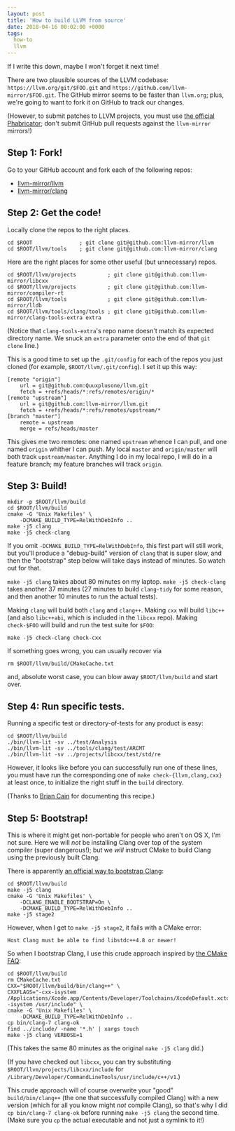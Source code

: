 ```yaml
---
layout: post
title: 'How to build LLVM from source'
date: 2018-04-16 00:02:00 +0000
tags:
  how-to
  llvm
---
```


If I write this down, maybe I won't forget it next time!

There are two plausible sources of the LLVM codebase:
`https://llvm.org/git/$FOO.git` and `https://github.com/llvm-mirror/$FOO.git`.
The GitHub mirror seems to be faster than `llvm.org`; plus, we're
going to want to fork it on GitHub to track our changes.

(However, to submit patches to LLVM projects, you must use
[the official Phabricator](https://reviews.llvm.org/differential/diff/create/);
don't submit GitHub pull requests against the `llvm-mirror` mirrors!)


## Step 1: Fork!

Go to your GitHub account and fork each of the following repos:

- [llvm-mirror/llvm](https://github.com/llvm-mirror/llvm)
- [llvm-mirror/clang](https://github.com/llvm-mirror/clang)


## Step 2: Get the code!

Locally clone the repos to the right places.

    cd $ROOT               ; git clone git@github.com:llvm-mirror/llvm
    cd $ROOT/llvm/tools    ; git clone git@github.com:llvm-mirror/clang

Here are the right places for some other useful (but unnecessary) repos.

    cd $ROOT/llvm/projects          ; git clone git@github.com:llvm-mirror/libcxx
    cd $ROOT/llvm/projects          ; git clone git@github.com:llvm-mirror/compiler-rt
    cd $ROOT/llvm/tools             ; git clone git@github.com:llvm-mirror/lldb
    cd $ROOT/llvm/tools/clang/tools ; git clone git@github.com:llvm-mirror/clang-tools-extra extra

(Notice that `clang-tools-extra`'s repo name doesn't match its expected directory name.
We snuck an `extra` parameter onto the end of that `git clone` line.)

This is a good time to set up the `.git/config` for each of the repos
you just cloned (for example, `$ROOT/llvm/.git/config`).
I set it up this way:

    [remote "origin"]
        url = git@github.com:Quuxplusone/llvm.git
        fetch = +refs/heads/*:refs/remotes/origin/*
    [remote "upstream"]
        url = git@github.com:llvm-mirror/llvm.git
        fetch = +refs/heads/*:refs/remotes/upstream/*
    [branch "master"]
        remote = upstream
        merge = refs/heads/master

This gives me two remotes: one named `upstream` whence I can pull,
and one named `origin` whither I can push. My local `master` and `origin/master`
will both track `upstream/master`. Anything I do in my local repo, I will do in a
feature branch; my feature branches will track `origin`.


## Step 3: Build!

    mkdir -p $ROOT/llvm/build
    cd $ROOT/llvm/build
    cmake -G 'Unix Makefiles' \
        -DCMAKE_BUILD_TYPE=RelWithDebInfo ..
    make -j5 clang
    make -j5 check-clang

If you omit `-DCMAKE_BUILD_TYPE=RelWithDebInfo`, this first part will still work, but you'll produce
a "debug-build" version of `clang` that is super slow, and then the "bootstrap" step below will
take days instead of minutes. So watch out for that.

`make -j5 clang` takes about 80 minutes on my laptop.
`make -j5 check-clang` takes another 37 minutes
(27 minutes to build `clang-tidy` for some reason, and then another 10 minutes to run the actual tests).

Making `clang` will build both `clang` and `clang++`.
Making `cxx` will build `libc++` (and also `libc++abi`, which is included in the `libcxx` repo).
Making `check-$FOO` will build and run the test suite for `$FOO`:

    make -j5 check-clang check-cxx

If something goes wrong, you can usually recover via

    rm $ROOT/llvm/build/CMakeCache.txt

and, absolute worst case, you can blow away `$ROOT/llvm/build` and start over.


## Step 4: Run specific tests.

Running a specific test or directory-of-tests for any product is easy:

    cd $ROOT/llvm/build
    ./bin/llvm-lit -sv ../test/Analysis
    ./bin/llvm-lit -sv ../tools/clang/test/ARCMT
    ./bin/llvm-lit -sv ../projects/libcxx/test/std/re

However, it looks like before you can successfully run one of these lines,
you must have run the corresponding one of `make check-{llvm,clang,cxx}`
at least once, to initialize the right stuff in the `build` directory.

(Thanks to [Brian Cain](http://lists.llvm.org/pipermail/llvm-dev/2018-May/123049.html)
for documenting this recipe.)


## Step 5: Bootstrap!

This is where it might get non-portable for people who aren't on OS X, I'm not sure.
Here we will *not* be installing Clang over top of the system compiler
(super dangerous!); but we *will* instruct CMake to build Clang using
the previously built Clang.

There is apparently [an official way to bootstrap Clang](https://llvm.org/docs/AdvancedBuilds.html):

    cd $ROOT/llvm/build
    make -j5 clang
    cmake -G 'Unix Makefiles' \
        -DCLANG_ENABLE_BOOTSTRAP=On \
        -DCMAKE_BUILD_TYPE=RelWithDebInfo ..
    make -j5 stage2

However, when I get to `make -j5 stage2`, it fails with a CMake error:

    Host Clang must be able to find libstdc++4.8 or newer!

So when I bootstrap Clang, I use this crude approach inspired by
[the CMake FAQ](https://gitlab.kitware.com/cmake/community/wikis/FAQ#how-do-i-use-a-different-compiler):

    cd $ROOT/llvm/build
    rm CMakeCache.txt
    CXX="$ROOT/llvm/build/bin/clang++" \
    CXXFLAGS="-cxx-isystem /Applications/Xcode.app/Contents/Developer/Toolchains/XcodeDefault.xctoolchain/usr/include/c++/v1 -isystem /usr/include" \
    cmake -G 'Unix Makefiles' \
        -DCMAKE_BUILD_TYPE=RelWithDebInfo ..
    cp bin/clang-7 clang-ok
    find ../include/ -name '*.h' | xargs touch
    make -j5 clang VERBOSE=1

(This takes the same 80 minutes as the original `make -j5 clang` did.)

(If you have checked out `libcxx`, you can try substituting
`$ROOT/llvm/projects/libcxx/include` for `/Library/Developer/CommandLineTools/usr/include/c++/v1`.)

This crude approach will of course overwrite your "good" `build/bin/clang++`
(the one that successfully compiled Clang) with a new version (which for all
you know might *not* compile Clang), so that's why I did `cp bin/clang-7 clang-ok`
before running `make -j5 clang` the second time.
(Make sure you `cp` the actual executable and not just a symlink to it!)
